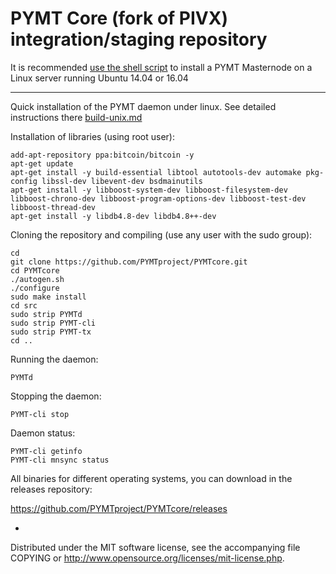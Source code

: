 PYMT Core (fork of PIVX) integration/staging repository
======================================


It is recommended [use the shell script](https://github.com/PYMTproject/PYMT-masternode) to install a PYMT Masternode on a Linux server running Ubuntu 14.04 or 16.04

***

Quick installation of the PYMT daemon under linux. See detailed instructions there [build-unix.md](build-unix.md)

Installation of libraries (using root user):

    add-apt-repository ppa:bitcoin/bitcoin -y
    apt-get update
    apt-get install -y build-essential libtool autotools-dev automake pkg-config libssl-dev libevent-dev bsdmainutils
    apt-get install -y libboost-system-dev libboost-filesystem-dev libboost-chrono-dev libboost-program-options-dev libboost-test-dev libboost-thread-dev
    apt-get install -y libdb4.8-dev libdb4.8++-dev

Cloning the repository and compiling (use any user with the sudo group):

    cd
    git clone https://github.com/PYMTproject/PYMTcore.git
    cd PYMTcore
    ./autogen.sh
    ./configure
    sudo make install
    cd src
    sudo strip PYMTd
    sudo strip PYMT-cli
    sudo strip PYMT-tx
    cd ..

Running the daemon:

    PYMTd

Stopping the daemon:

    PYMT-cli stop

Daemon status:

    PYMT-cli getinfo
    PYMT-cli mnsync status

All binaries for different operating systems, you can download in the releases repository:

https://github.com/PYMTproject/PYMTcore/releases

-
Distributed under the MIT software license, see the accompanying file COPYING or http://www.opensource.org/licenses/mit-license.php.

